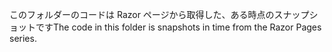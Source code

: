 <span data-ttu-id="c9f4d-101">このフォルダーのコードは Razor ページから取得した、ある時点のスナップショットです</span><span class="sxs-lookup"><span data-stu-id="c9f4d-101">The code in this folder is snapshots in time from the Razor Pages series.</span></span>
